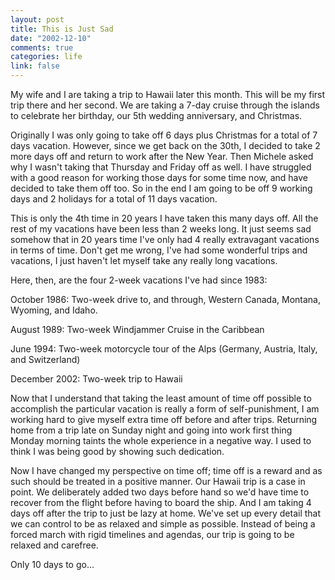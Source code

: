 ```yaml
--- 
layout: post
title: This is Just Sad
date: "2002-12-10"
comments: true
categories: life
link: false
---
```

My wife and I are taking a trip to Hawaii later this month. This will be my first trip there and her second. We are taking a 7-day cruise through the islands to celebrate her birthday, our 5th wedding anniversary, and Christmas.

Originally I was only going to take off 6 days plus Christmas for a total of 7 days vacation. However, since we get back on the 30th, I decided to take 2 more days off and return to work after the New Year. Then Michele asked why I wasn't taking that Thursday and Friday off as well. I have struggled with a good reason for working those days for some time now, and have decided to take them off too. So in the end I am going to be off 9 working days and 2 holidays for a total of 11 days vacation.

This is only the 4th time in 20 years I have taken this many days off. All the rest of my vacations have been less than 2 weeks long. It just seems sad somehow that in 20 years time I've only had 4 really extravagant vacations in terms of time. Don't get me wrong, I've had some wonderful trips and vacations, I just haven't let myself take any really long vacations.

Here, then, are the four 2-week vacations I've had since 1983:

October 1986: Two-week drive to, and through, Western Canada, Montana, Wyoming, and Idaho.

August 1989: Two-week Windjammer Cruise in the Caribbean

June 1994: Two-week motorcycle tour of the Alps (Germany, Austria, Italy, and Switzerland)

December 2002: Two-week trip to Hawaii

Now that I understand that taking the least amount of time off possible to accomplish the particular vacation is really a form of self-punishment, I am working hard to give myself extra time off before and after trips. Returning home from a trip late on Sunday night and going into work first thing Monday morning taints the whole experience in a negative way. I used to think I was being good by showing such dedication.

Now I have changed my perspective on time off; time off is a reward and as such should be treated in a positive manner. Our Hawaii trip is a case in point. We deliberately added two days before hand so we'd have time to recover from the flight before having to board the ship. And I am taking 4 days off after the trip to just be lazy at home. We've set up every detail that we can control to be as relaxed and simple as possible. Instead of being a forced march with rigid timelines and agendas, our trip is going to be relaxed and carefree.

Only 10 days to go...

